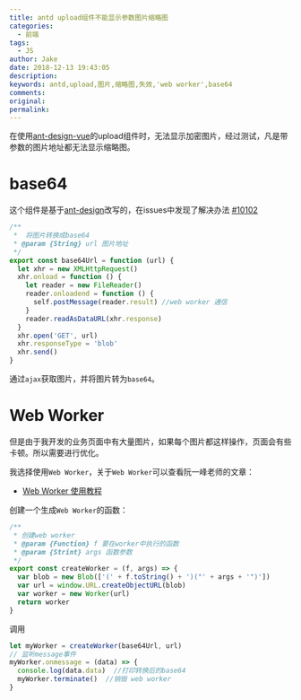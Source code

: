 ```yaml
---
title: antd upload组件不能显示参数图片缩略图
categories:
  - 前端
tags:
  - JS
author: Jake
date: 2018-12-13 19:43:05
description:
keywords: antd,upload,图片,缩略图,失效,'web worker',base64
comments:
original:
permalink:
---
```


在使用[ant-design-vue](https://vuecomponent.github.io/ant-design-vue/docs/vue/introduce-cn/)的upload组件时，无法显示加密图片，经过测试，凡是带参数的图片地址都无法显示缩略图。

<!--more-->

# base64

这个组件是基于[ant-design](https://github.com/ant-design/ant-design)改写的，在issues中发现了解决办法 [#10102](https://github.com/ant-design/ant-design/issues/10102#issuecomment-382748024)

```js
/**
 *  将图片转换成base64
 * @param {String} url 图片地址
 */
export const base64Url = function (url) {
  let xhr = new XMLHttpRequest()
  xhr.onload = function () {
    let reader = new FileReader()
    reader.onloadend = function () {
      self.postMessage(reader.result) //web worker 通信
    }
    reader.readAsDataURL(xhr.response)
  }
  xhr.open('GET', url)
  xhr.responseType = 'blob'
  xhr.send()
}
```

通过`ajax`获取图片，并将图片转为`base64`。

# Web Worker

但是由于我开发的业务页面中有大量图片，如果每个图片都这样操作，页面会有些卡顿。所以需要进行优化。

我选择使用`Web Worker`，关于`Web Worker`可以查看阮一峰老师的文章： 

* [Web Worker 使用教程](http://www.ruanyifeng.com/blog/2018/07/web-worker.html)

创建一个生成`Web Worker`的函数：

```js
/**
 * 创建web worker
 * @param {Function} f 要在worker中执行的函数
 * @param {Strint} args 函数参数
 */
export const createWorker = (f, args) => {
  var blob = new Blob(['(' + f.toString() + ')("' + args + '")'])
  var url = window.URL.createObjectURL(blob)
  var worker = new Worker(url)
  return worker
}
```

调用

```js
let myWorker = createWorker(base64Url, url)
// 监听message事件
myWorker.onmessage = (data) => {
  console.log(data.data)  //打印转换后的base64
  myWorker.terminate()  //销毁 web worker
}
```
